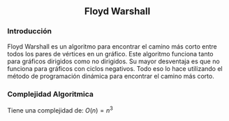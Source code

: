 <div align="center">
  
  ## Floyd Warshall
 
</div>

### Introducción

Floyd Warshall es un algoritmo para encontrar el camino más corto entre todos los pares de vértices en un gráfico. Este algoritmo funciona tanto para gráficos dirigidos como no dirigidos. Su mayor desventaja es que no funciona para gráficos con ciclos negativos. Todo eso lo hace utilizando el método de programación dinámica para encontrar el camino más corto.

 ### Complejidad Algoritmica
 
Tiene una complejidad de: $O(n)=n^3$

 

</div>
